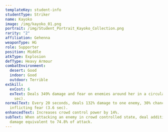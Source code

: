 ```yaml
---
templateKey: student-info
studentType: Striker
name: Kayoko
image: /img/kayoko_01.png
portrait: /img/Student_Portrait_Kayoko_Collection.png
rarity: "2"
affiliation: Gehenna
weaponType: HG
role: Supporter
position: Middle
atkType: Explosion
defType: Heavy Armour
combatEnvironment:
  desert: Good
  indoor: Good
  outdoor: Terrible
exSkill:
  exCost: 6
  exText: Deals 349% damage and fear on enemies around her in a circular area (3.9
    sec).
normalText: Every 20 seconds, deals 132% damage to one enemy, 30% chance of
  inflicting fear (3.6 sec).
enhancedText: Increases crowd control power by 14%.
subText: When attacking an enemy in crowd controlled state, deal additional
  damage equivalent to 74.8% of attack.
---
```

